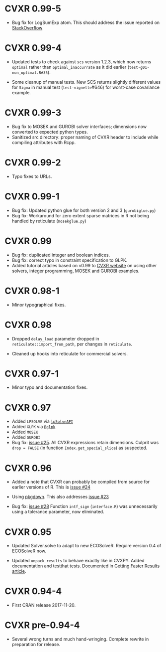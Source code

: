 # CVXR 0.99-5

* Bug fix for LogSumExp atom. This should address the issue reported
  on [StackOverflow](https://stackoverflow.com/questions/55737567/extension-to-the-cvxr-example-cvxr-kelly-strategy-not-dcp-compliant)

# CVXR 0.99-4

* Updated tests to check against `scs` version 1.2.3, which now
  returns `optimal` rather than `optimal_inaccurrate` as it did
  earlier (`test-g01-non_optimal.R#35`).

* Some cleanup of manual tests. New SCS returns slightly different
  values for `Sigma` in manual test (`test-vignette`#646) for
  worst-case covariance example.

# CVXR 0.99-3

* Bug fix to MOSEK and GUROBI solver interfaces; dimensions now
  converted to expected python types.
* Sanitized src directory: proper naming of CVXR header to include
  while compiling attributes with Rcpp.

# CVXR 0.99-2

* Typo fixes to URLs.

# CVXR 0.99-1

* Bug fix: Updated python glue for both version 2 and 3
(`gurobiglue.py`)
* Bug fix: Workaround for zero extent sparse matrices in R not being
  handled by reticulate (`mosekglue.py`)

# CVXR 0.99

* Bug fix: duplicated integer and boolean indices. 
* Bug fix: correct typo in constraint specification to GLPK.
* Added tutorial articles based on v0.99 to [CVXR
website](https://cvxr.rbind.io) on using other solvers, integer
programming, MOSEK and GUROBI examples. 

# CVXR 0.98-1

* Minor typographical fixes.

# CVXR 0.98

* Dropped `delay_load` parameter dropped in
  `reticulate::import_from_path`, per changes in `reticulate`.

* Cleaned up hooks into reticulate for commercial solvers.

# CVXR 0.97-1

* Minor typo and documentation fixes.

# CVXR 0.97

* Added `LPSOLVE` via [`lpSolveAPI`](https://cran.r-project.org/package=lpSolveAPI)
* Added `GLPK` via [`Rglpk`](https://cran.r-project.org/package=Rglpk)
* Added `MOSEK` 
* Added `GUROBI`
* Bug fix: [issue #25](https://github.com/anqif/CVXR/issues/25). 
  All CVXR expressions retain dimensions. Culprit was `drop =
  FALSE` (in function `Index.get_special_slice`) as suspected.  
  
# CVXR 0.96 

* Added a note that CVXR can probably be compiled from source for
  earlier versions of R. This is [issue
  #24](https://github.com/anqif/CVXR/issues/24)

* Using [pkgdown](https://pkgdown.r-lib.org). This also addresses
  [issue #23](https://github.com/anqif/CVXR/issues/23)

* Bug fix: [issue #28](https://github.com/anqif/CVXR/issues/28)
  Function `intf_sign` (`interface.R`) was unnecessarily using a
  tolerance parameter, now eliminated.
  
# CVXR 0.95

* Updated Solver.solve to adapt to new ECOSolveR. Require version 0.4 of
  ECOSolveR now. 

* Updated `unpack_results` to behave exactly like in CVXPY. Added
  documentation and testthat tests. Documented in [Getting Faster
  Results article](https://cvxr.rbind.io/cvxr_examples/cvxr_speed/).
  

# CVXR 0.94-4

* First CRAN release 2017-11-20. 

# CVXR pre-0.94-4

* Several wrong turns and much hand-wringing. Complete rewrite in
  preparation for release.

